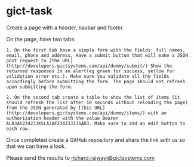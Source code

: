 # gict-task

Create a page with a header, navbar and footer. 

On the page, have two tabs:

    1. On the first tab have a simple form with the fields: full names, email, phone and address. Have a submit button that will make a JSON post request to [the URL](http://developers.gictsystems.com/api/dummy/submit/) Show the returned responses in an alert(eg green for success, yellow for validation error etc.). Make sure you validate all the fields accordingly before submitting the form. The page should not refresh upon submitting the form. 
    
    2. On the second tab create a table to show the list of items (it should refresh the list after 10 seconds without reloading the page) from the JSON generated by [this URL](http://developers.gictsystems.com/api/dummy/items/) with an authorization header with the value Bearer ALDJAK23423JKSLAJAF23423J23SAD3. Make sure to add an edit button to each row. 
    
Once completed create a GitHub repository and share the link with us so that we can have a look.

Please send the results to richard.rajwayi@gictsystems.com
